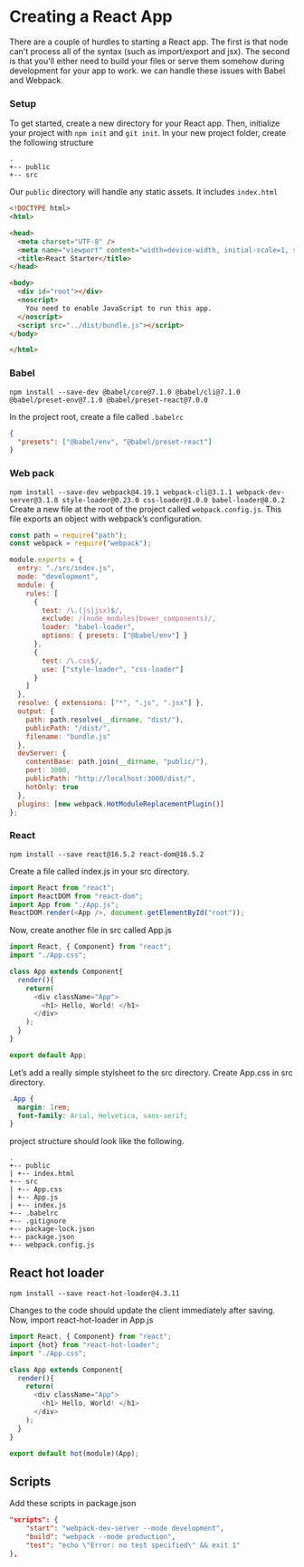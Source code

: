 # Creating a React App
There are a couple of hurdles to starting a React app. The first is that node can't process all of the syntax (such as import/export and jsx). The second is that you'll either need to build your files or serve them somehow during development for your app to work. we can handle these issues with Babel and Webpack.


### Setup
To get started, create a new directory for your React app. Then, initialize your project with `npm init` and `git init`. 
In your new project folder, create the following structure
```
.
+-- public
+-- src
```
Our `public` directory will handle any static assets. It includes `index.html`

~~~~html
<!DOCTYPE html>
<html>

<head>
  <meta charset="UTF-8" />
  <meta name="viewport" content="width=device-width, initial-scale=1, shrink-to-fit=no">
  <title>React Starter</title>
</head>

<body>
  <div id="root"></div>
  <noscript>
    You need to enable JavaScript to run this app.
  </noscript>
  <script src="../dist/bundle.js"></script>
</body>

</html>
~~~~

### Babel
`npm install --save-dev @babel/core@7.1.0 @babel/cli@7.1.0 @babel/preset-env@7.1.0 @babel/preset-react@7.0.0`

In the project root, create a file called `.babelrc`
```json
{
  "presets": ["@babel/env", "@babel/preset-react"]
}
```

### Web pack
`npm install --save-dev webpack@4.19.1 webpack-cli@3.1.1 webpack-dev-server@3.1.8 style-loader@0.23.0 css-loader@1.0.0 babel-loader@8.0.2`
Create a new file at the root of the project called `webpack.config.js`. This file exports an object with webpack’s configuration.

```js
const path = require("path");
const webpack = require("webpack");

module.exports = {
  entry: "./src/index.js",
  mode: "development",
  module: {
    rules: [
      {
        test: /\.(js|jsx)$/,
        exclude: /(node_modules|bower_components)/,
        loader: "babel-loader",
        options: { presets: ["@babel/env"] }
      },
      {
        test: /\.css$/,
        use: ["style-loader", "css-loader"]
      }
    ]
  },
  resolve: { extensions: ["*", ".js", ".jsx"] },
  output: {
    path: path.resolve(__dirname, "dist/"),
    publicPath: "/dist/",
    filename: "bundle.js"
  },
  devServer: {
    contentBase: path.join(__dirname, "public/"),
    port: 3000,
    publicPath: "http://localhost:3000/dist/",
    hotOnly: true
  },
  plugins: [new webpack.HotModuleReplacementPlugin()]
};
```

### React
`npm install --save react@16.5.2 react-dom@16.5.2 `

Create a file called index.js in your src directory.

```js
import React from "react";
import ReactDOM from "react-dom";
import App from "./App.js";
ReactDOM.render(<App />, document.getElementById("root"));
```

Now, create another file in src called App.js
```js
import React, { Component} from "react";
import "./App.css";

class App extends Component{
  render(){
    return(
      <div className="App">
        <h1> Hello, World! </h1>
      </div>
    );
  }
}

export default App;
```

Let’s add a really simple stylsheet to the src directory. Create App.css in src directory.
```css
.App {
  margin: 1rem;
  font-family: Arial, Helvetica, sans-serif;
}
```

project structure should look like the following.
```
.
+-- public
| +-- index.html
+-- src
| +-- App.css
| +-- App.js
| +-- index.js
+-- .babelrc
+-- .gitignore
+-- package-lock.json
+-- package.json
+-- webpack.config.js
```

## React hot loader
`npm install --save react-hot-loader@4.3.11`

Changes to the code should update the client immediately after saving.
Now, import react-hot-loader in App.js
```js
import React, { Component} from "react";
import {hot} from "react-hot-loader";
import "./App.css";

class App extends Component{
  render(){
    return(
      <div className="App">
        <h1> Hello, World! </h1>
      </div>
    );
  }
}

export default hot(module)(App);
```

## Scripts
Add these scripts in package.json
```json
"scripts": {
    "start": "webpack-dev-server --mode development",
    "build": "webpack --mode production",
    "test": "echo \"Error: no test specified\" && exit 1"
},
```

